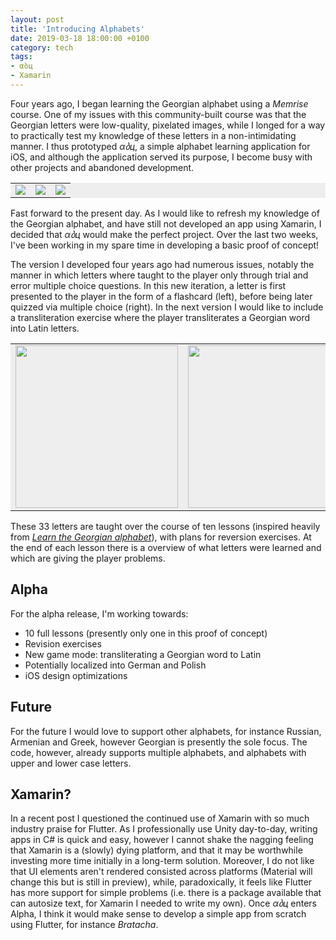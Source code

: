```yaml
---
layout: post
title: 'Introducing Alphabets'
date: 2019-03-18 18:00:00 +0100
category: tech
tags:
- αბц
- Xamarin
---
```


Four years ago, I began learning the Georgian alphabet using a *Memrise* course. One of my issues with this community-built course was that the Georgian letters were low-quality, pixelated images, while I longed for a way to practically test my knowledge of these letters in a non-intimidating manner. I thus prototyped *αბц*, a simple alphabet learning application for iOS, and although the application served its purpose, I become busy with other projects and abandoned development.

<table bgcolor="#EEEEEE" border="0" cellspacing="0" cellpadding="0">
  <tr>
    <td><img src="{{site.baseurl}}/assets/images/posts/2015/15-02-06/02.png"></td>
    <td><img src="{{site.baseurl}}/assets/images/posts/2015/15-02-06/03.png"></td>
    <td><img src="{{site.baseurl}}/assets/images/posts/2015/15-02-06/07.png"></td>
  </tr>
</table>
<p></p>

Fast forward to the present day. As I would like to refresh my knowledge of the Georgian alphabet, and have still not developed an app using Xamarin, I decided that *αბц* would make the perfect project. Over the last two weeks, I've been working in my spare time in developing a basic proof of concept!

The version I developed four years ago had numerous issues, notably the manner in which letters where taught to the player only through trial and error multiple choice questions. In this new iteration, a letter is first presented to the player in the form of a flashcard (left), before being later quizzed via multiple choice (right). In the next version I would like to include a transliteration exercise where the player transliterates a Georgian word into Latin letters.

<table bgcolor="#EEEEEE" border="0" cellspacing="0" cellpadding="0">
  <tr>
    <td><img src="{{site.baseurl}}/assets/images/posts/2019/19-03-18/01.png" width="260"></td>
    <td><img src="{{site.baseurl}}/assets/images/posts/2019/19-03-18/02.png" width="260"></td>
  </tr>
</table>
<p></p>

These 33 letters are taught over the course of ten lessons (inspired heavily from [*Learn the Georgian alphabet*](https://www.georgian-alphabet.com/en/)), with plans for reversion exercises. At the end of each lesson there is a overview of what letters were learned and which are giving the player problems.

## Alpha

For the alpha release, I'm working towards:

- 10 full lessons (presently only one in this proof of concept)
- Revision exercises
- New game mode: transliterating a Georgian word to Latin
- Potentially localized into German and Polish
- iOS design optimizations

## Future

For the future I would love to support other alphabets, for instance Russian, Armenian and Greek, however Georgian is presently the sole focus. The code, however, already supports multiple alphabets, and alphabets with upper and lower case letters.

## Xamarin?

In a recent post I questioned the continued use of Xamarin with so much industry praise for Flutter. As I professionally use Unity day-to-day, writing apps in C# is quick and easy, however I cannot shake the nagging feeling that Xamarin is a (slowly) dying platform, and that it may be worthwhile investing more time initially in a long-term solution. Moreover, I do not like that UI elements aren't rendered consisted across platforms (Material will change this but is still in preview), while, paradoxically, it feels like Flutter has more support for simple problems (i.e. there is a package available that can autosize text, for Xamarin I needed to write my own). Once *αბц* enters Alpha, I think it would make sense to develop a simple app from scratch using Flutter, for instance *Bratacha*.
